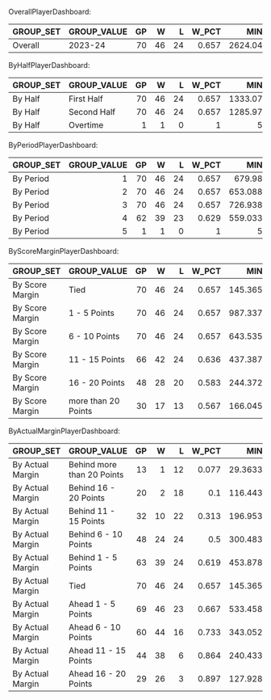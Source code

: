 OverallPlayerDashboard:

| GROUP_SET   | GROUP_VALUE   |   GP |   W |   L |   W_PCT |     MIN |   FGM |   FGA |   FG_PCT |   FG3M |   FG3A |   FG3_PCT |   FTM |   FTA |   FT_PCT |   OREB |   DREB |   REB |   AST |   TOV |   STL |   BLK |   BLKA |   PF |   PFD |   PTS |   PLUS_MINUS |   NBA_FANTASY_PTS |   DD2 |   TD3 |   WNBA_FANTASY_PTS |   GP_RANK |   W_RANK |   L_RANK |   W_PCT_RANK |   MIN_RANK |   FGM_RANK |   FGA_RANK |   FG_PCT_RANK |   FG3M_RANK |   FG3A_RANK |   FG3_PCT_RANK |   FTM_RANK |   FTA_RANK |   FT_PCT_RANK |   OREB_RANK |   DREB_RANK |   REB_RANK |   AST_RANK |   TOV_RANK |   STL_RANK |   BLK_RANK |   BLKA_RANK |   PF_RANK |   PFD_RANK |   PTS_RANK |   PLUS_MINUS_RANK |   NBA_FANTASY_PTS_RANK |   DD2_RANK |   TD3_RANK |   WNBA_FANTASY_PTS_RANK |
|:------------|:--------------|-----:|----:|----:|--------:|--------:|------:|------:|---------:|-------:|-------:|----------:|------:|------:|---------:|-------:|-------:|------:|------:|------:|------:|------:|-------:|-----:|------:|------:|-------------:|------------------:|------:|------:|-------------------:|----------:|---------:|---------:|-------------:|-----------:|-----------:|-----------:|--------------:|------------:|------------:|---------------:|-----------:|-----------:|--------------:|------------:|------------:|-----------:|-----------:|-----------:|-----------:|-----------:|------------:|----------:|-----------:|-----------:|------------------:|-----------------------:|-----------:|-----------:|------------------------:|
| Overall     | 2023-24       |   70 |  46 |  24 |   0.657 | 2624.04 |   804 |  1652 |    0.487 |    284 |    744 |     0.382 |   478 |   608 |    0.786 |     59 |    588 |   647 |   686 |   282 |    99 |    38 |     50 |  149 |   477 |  2370 |          319 |            4304.4 |    49 |    21 |               4261 |         1 |        1 |        1 |            1 |          1 |          1 |          1 |             1 |           1 |           1 |              1 |          1 |          1 |             1 |           1 |           1 |          1 |          1 |          1 |          1 |          1 |           1 |         1 |          1 |          1 |                 1 |                      1 |          1 |          1 |                       1 |

ByHalfPlayerDashboard:

| GROUP_SET   | GROUP_VALUE   |   GP |   W |   L |   W_PCT |     MIN |   FGM |   FGA |   FG_PCT |   FG3M |   FG3A |   FG3_PCT |   FTM |   FTA |   FT_PCT |   OREB |   DREB |   REB |   AST |   TOV |   STL |   BLK |   BLKA |   PF |   PFD |   PTS |   PLUS_MINUS |   NBA_FANTASY_PTS |   DD2 |   TD3 |   WNBA_FANTASY_PTS |   GP_RANK |   W_RANK |   L_RANK |   W_PCT_RANK |   MIN_RANK |   FGM_RANK |   FGA_RANK |   FG_PCT_RANK |   FG3M_RANK |   FG3A_RANK |   FG3_PCT_RANK |   FTM_RANK |   FTA_RANK |   FT_PCT_RANK |   OREB_RANK |   DREB_RANK |   REB_RANK |   AST_RANK |   TOV_RANK |   STL_RANK |   BLK_RANK |   BLKA_RANK |   PF_RANK |   PFD_RANK |   PTS_RANK |   PLUS_MINUS_RANK |   NBA_FANTASY_PTS_RANK |   DD2_RANK |   TD3_RANK |   WNBA_FANTASY_PTS_RANK |
|:------------|:--------------|-----:|----:|----:|--------:|--------:|------:|------:|---------:|-------:|-------:|----------:|------:|------:|---------:|-------:|-------:|------:|------:|------:|------:|------:|-------:|-----:|------:|------:|-------------:|------------------:|------:|------:|-------------------:|----------:|---------:|---------:|-------------:|-----------:|-----------:|-----------:|--------------:|------------:|------------:|---------------:|-----------:|-----------:|--------------:|------------:|------------:|-----------:|-----------:|-----------:|-----------:|-----------:|------------:|----------:|-----------:|-----------:|------------------:|-----------------------:|-----------:|-----------:|------------------------:|
| By Half     | First Half    |   70 |  46 |  24 |   0.657 | 1333.07 |   456 |   922 |    0.495 |    169 |    423 |     0.4   |   274 |   339 |    0.808 |     29 |    315 |   344 |   375 |   158 |    43 |    17 |     28 |   72 |   260 |  1355 |          192 |            2352.3 |    49 |    21 |               2363 |         1 |        1 |        2 |            2 |          1 |          1 |          1 |             2 |           1 |           1 |              1 |          1 |          1 |             1 |           2 |           1 |          1 |          1 |          1 |          2 |          2 |           3 |         2 |          1 |          1 |                 1 |                      1 |          1 |          1 |                       1 |
| By Half     | Second Half   |   70 |  46 |  24 |   0.657 | 1285.97 |   347 |   729 |    0.476 |    115 |    321 |     0.358 |   204 |   269 |    0.758 |     30 |    273 |   303 |   310 |   124 |    56 |    20 |     22 |   77 |   217 |  1013 |          116 |            1945.6 |    49 |    21 |               1893 |         1 |        1 |        2 |            2 |          2 |          2 |          2 |             3 |           2 |           2 |              2 |          2 |          2 |             2 |           1 |           2 |          2 |          2 |          2 |          1 |          1 |           2 |         3 |          2 |          2 |                 2 |                      2 |          1 |          1 |                       2 |
| By Half     | Overtime      |    1 |   1 |   0 |   1     |    5    |     1 |     1 |    1     |      0 |      0 |     0     |     0 |     0 |    0     |      0 |      0 |     0 |     1 |     0 |     0 |     1 |      0 |    0 |     0 |     2 |           11 |               6.5 |     1 |     0 |                  5 |         3 |        3 |        1 |            1 |          3 |          3 |          3 |             1 |           3 |           3 |              3 |          3 |          3 |             3 |           3 |           3 |          3 |          3 |          3 |          3 |          3 |           1 |         1 |          3 |          3 |                 3 |                      3 |          3 |          3 |                       3 |

ByPeriodPlayerDashboard:

| GROUP_SET   |   GROUP_VALUE |   GP |   W |   L |   W_PCT |     MIN |   FGM |   FGA |   FG_PCT |   FG3M |   FG3A |   FG3_PCT |   FTM |   FTA |   FT_PCT |   OREB |   DREB |   REB |   AST |   TOV |   STL |   BLK |   BLKA |   PF |   PFD |   PTS |   PLUS_MINUS |   NBA_FANTASY_PTS |   DD2 |   TD3 |   WNBA_FANTASY_PTS |   GP_RANK |   W_RANK |   L_RANK |   W_PCT_RANK |   MIN_RANK |   FGM_RANK |   FGA_RANK |   FG_PCT_RANK |   FG3M_RANK |   FG3A_RANK |   FG3_PCT_RANK |   FTM_RANK |   FTA_RANK |   FT_PCT_RANK |   OREB_RANK |   DREB_RANK |   REB_RANK |   AST_RANK |   TOV_RANK |   STL_RANK |   BLK_RANK |   BLKA_RANK |   PF_RANK |   PFD_RANK |   PTS_RANK |   PLUS_MINUS_RANK |   NBA_FANTASY_PTS_RANK |   DD2_RANK |   TD3_RANK |   WNBA_FANTASY_PTS_RANK |
|:------------|--------------:|-----:|----:|----:|--------:|--------:|------:|------:|---------:|-------:|-------:|----------:|------:|------:|---------:|-------:|-------:|------:|------:|------:|------:|------:|-------:|-----:|------:|------:|-------------:|------------------:|------:|------:|-------------------:|----------:|---------:|---------:|-------------:|-----------:|-----------:|-----------:|--------------:|------------:|------------:|---------------:|-----------:|-----------:|--------------:|------------:|------------:|-----------:|-----------:|-----------:|-----------:|-----------:|------------:|----------:|-----------:|-----------:|------------------:|-----------------------:|-----------:|-----------:|------------------------:|
| By Period   |             1 |   70 |  46 |  24 |   0.657 | 679.98  |   237 |   493 |    0.481 |     91 |    223 |     0.408 |   120 |   144 |    0.833 |     20 |    174 |   194 |   197 |    87 |    19 |     7 |     15 |   40 |   113 |   685 |          110 |            1204.3 |    49 |    21 |               1219 |         1 |        1 |        3 |            2 |          2 |          1 |          1 |             3 |           1 |           1 |              1 |          2 |          2 |             1 |           1 |           1 |          1 |          1 |          1 |          4 |          4 |           5 |         5 |          3 |          1 |                 1 |                      1 |          1 |          1 |                       1 |
| By Period   |             2 |   70 |  46 |  24 |   0.657 | 653.088 |   219 |   429 |    0.51  |     78 |    200 |     0.39  |   154 |   195 |    0.79  |      9 |    141 |   150 |   178 |    71 |    24 |    10 |     13 |   32 |   147 |   670 |           82 |            1148   |    49 |    21 |               1144 |         1 |        1 |        3 |            2 |          3 |          2 |          2 |             2 |           2 |           2 |              2 |          1 |          1 |             2 |           4 |           3 |          3 |          2 |          3 |          3 |          1 |           3 |         2 |          1 |          2 |                 2 |                      2 |          1 |          1 |                       2 |
| By Period   |             3 |   70 |  46 |  24 |   0.657 | 726.938 |   202 |   425 |    0.475 |     69 |    189 |     0.365 |   103 |   137 |    0.752 |     12 |    155 |   167 |   169 |    84 |    31 |    10 |      9 |   39 |   118 |   576 |           71 |            1068.9 |    49 |    21 |               1063 |         1 |        1 |        3 |            2 |          1 |          3 |          3 |             5 |           3 |           3 |              3 |          3 |          3 |             4 |           3 |           2 |          2 |          3 |          2 |          1 |          1 |           2 |         4 |          2 |          3 |                 3 |                      3 |          1 |          1 |                       3 |
| By Period   |             4 |   62 |  39 |  23 |   0.629 | 559.033 |   145 |   304 |    0.477 |     46 |    132 |     0.348 |   101 |   132 |    0.765 |     18 |    118 |   136 |   141 |    40 |    25 |    10 |     13 |   38 |    99 |   437 |           45 |             876.7 |    46 |    19 |                830 |         4 |        4 |        2 |            5 |          4 |          4 |          4 |             4 |           4 |           4 |              4 |          4 |          4 |             3 |           2 |           4 |          4 |          4 |          4 |          2 |          1 |           3 |         3 |          4 |          4 |                 4 |                      4 |          4 |          4 |                       4 |
| By Period   |             5 |    1 |   1 |   0 |   1     |   5     |     1 |     1 |    1     |      0 |      0 |     0     |     0 |     0 |    0     |      0 |      0 |     0 |     1 |     0 |     0 |     1 |      0 |    0 |     0 |     2 |           11 |               6.5 |     1 |     0 |                  5 |         5 |        5 |        1 |            1 |          5 |          5 |          5 |             1 |           5 |           5 |              5 |          5 |          5 |             5 |           5 |           5 |          5 |          5 |          5 |          5 |          5 |           1 |         1 |          5 |          5 |                 5 |                      5 |          5 |          5 |                       5 |

ByScoreMarginPlayerDashboard:

| GROUP_SET       | GROUP_VALUE         |   GP |   W |   L |   W_PCT |     MIN |   FGM |   FGA |   FG_PCT |   FG3M |   FG3A |   FG3_PCT |   FTM |   FTA |   FT_PCT |   OREB |   DREB |   REB |   AST |   TOV |   STL |   BLK |   BLKA |   PF |   PFD |   PTS |   PLUS_MINUS |   NBA_FANTASY_PTS |   DD2 |   TD3 |   WNBA_FANTASY_PTS |   GP_RANK |   W_RANK |   L_RANK |   W_PCT_RANK |   MIN_RANK |   FGM_RANK |   FGA_RANK |   FG_PCT_RANK |   FG3M_RANK |   FG3A_RANK |   FG3_PCT_RANK |   FTM_RANK |   FTA_RANK |   FT_PCT_RANK |   OREB_RANK |   DREB_RANK |   REB_RANK |   AST_RANK |   TOV_RANK |   STL_RANK |   BLK_RANK |   BLKA_RANK |   PF_RANK |   PFD_RANK |   PTS_RANK |   PLUS_MINUS_RANK |   NBA_FANTASY_PTS_RANK |   DD2_RANK |   TD3_RANK |   WNBA_FANTASY_PTS_RANK |
|:----------------|:--------------------|-----:|----:|----:|--------:|--------:|------:|------:|---------:|-------:|-------:|----------:|------:|------:|---------:|-------:|-------:|------:|------:|------:|------:|------:|-------:|-----:|------:|------:|-------------:|------------------:|------:|------:|-------------------:|----------:|---------:|---------:|-------------:|-----------:|-----------:|-----------:|--------------:|------------:|------------:|---------------:|-----------:|-----------:|--------------:|------------:|------------:|-----------:|-----------:|-----------:|-----------:|-----------:|------------:|----------:|-----------:|-----------:|------------------:|-----------------------:|-----------:|-----------:|------------------------:|
| By Score Margin | Tied                |   70 |  46 |  24 |   0.657 | 145.365 |    52 |   101 |    0.515 |     14 |     40 |     0.35  |    13 |    16 |    0.813 |      5 |     29 |    34 |    38 |    15 |     5 |     2 |      1 |   10 |    21 |   131 |           25 |             234.8 |    49 |    21 |                231 |         1 |        1 |        3 |            1 |          6 |          6 |          6 |             2 |           6 |           6 |              5 |          6 |          6 |             1 |           4 |           6 |          6 |          5 |          6 |          5 |          4 |           1 |         3 |          5 |          6 |                 3 |                      6 |          1 |          1 |                       6 |
| By Score Margin | 1 - 5 Points        |   70 |  46 |  24 |   0.657 | 987.337 |   291 |   617 |    0.472 |    104 |    263 |     0.395 |   174 |   217 |    0.802 |     20 |    248 |   268 |   282 |   110 |    36 |    12 |     20 |   53 |   173 |   860 |          136 |            1638.6 |    49 |    21 |               1610 |         1 |        1 |        3 |            1 |          1 |          1 |          1 |             5 |           1 |           1 |              3 |          1 |          1 |             2 |           1 |           1 |          1 |          1 |          1 |          1 |          2 |           6 |         6 |          1 |          1 |                 2 |                      1 |          1 |          1 |                       1 |
| By Score Margin | 6 - 10 Points       |   70 |  46 |  24 |   0.657 | 643.535 |   196 |   397 |    0.494 |     67 |    182 |     0.368 |   120 |   155 |    0.774 |     14 |    154 |   168 |   187 |    64 |    16 |     7 |     15 |   33 |   105 |   579 |          185 |            1066.1 |    49 |    21 |               1047 |         1 |        1 |        3 |            1 |          2 |          2 |          2 |             4 |           2 |           2 |              4 |          2 |          2 |             4 |           2 |           2 |          2 |          2 |          2 |          3 |          3 |           5 |         4 |          2 |          2 |                 1 |                      2 |          1 |          1 |                       2 |
| By Score Margin | 11 - 15 Points      |   66 |  42 |  24 |   0.636 | 437.387 |   141 |   284 |    0.496 |     55 |    136 |     0.404 |   101 |   127 |    0.795 |     13 |     73 |    86 |    86 |    51 |    26 |    13 |      7 |   38 |    98 |   438 |          -48 |             736.2 |    46 |    20 |                743 |         4 |        4 |        3 |            4 |          3 |          3 |          3 |             3 |           3 |           3 |              2 |          3 |          3 |             3 |           3 |           3 |          3 |          3 |          3 |          2 |          1 |           4 |         5 |          3 |          3 |                 6 |                      3 |          4 |          4 |                       3 |
| By Score Margin | 16 - 20 Points      |   48 |  28 |  20 |   0.583 | 244.372 |    67 |   149 |    0.45  |     20 |     68 |     0.294 |    50 |    67 |    0.746 |      4 |     52 |    56 |    62 |    21 |    13 |     2 |      4 |    9 |    60 |   204 |           10 |             388.2 |    32 |    14 |                372 |         5 |        5 |        2 |            5 |          4 |          4 |          4 |             6 |           5 |           4 |              6 |          4 |          4 |             6 |           5 |           4 |          4 |          4 |          4 |          4 |          4 |           3 |         2 |          4 |          4 |                 5 |                      4 |          5 |          5 |                       4 |
| By Score Margin | more than 20 Points |   30 |  17 |  13 |   0.567 | 166.045 |    57 |   104 |    0.548 |     24 |     55 |     0.436 |    20 |    26 |    0.769 |      3 |     32 |    35 |    31 |    21 |     3 |     2 |      3 |    6 |    20 |   158 |           11 |             240.5 |    19 |     9 |                258 |         6 |        6 |        1 |            6 |          5 |          5 |          5 |             1 |           4 |           5 |              1 |          5 |          5 |             5 |           6 |           5 |          5 |          6 |          4 |          6 |          4 |           2 |         1 |          6 |          5 |                 4 |                      5 |          6 |          6 |                       5 |

ByActualMarginPlayerDashboard:

| GROUP_SET        | GROUP_VALUE                |   GP |   W |   L |   W_PCT |      MIN |   FGM |   FGA |   FG_PCT |   FG3M |   FG3A |   FG3_PCT |   FTM |   FTA |   FT_PCT |   OREB |   DREB |   REB |   AST |   TOV |   STL |   BLK |   BLKA |   PF |   PFD |   PTS |   PLUS_MINUS |   NBA_FANTASY_PTS |   DD2 |   TD3 |   WNBA_FANTASY_PTS |   GP_RANK |   W_RANK |   L_RANK |   W_PCT_RANK |   MIN_RANK |   FGM_RANK |   FGA_RANK |   FG_PCT_RANK |   FG3M_RANK |   FG3A_RANK |   FG3_PCT_RANK |   FTM_RANK |   FTA_RANK |   FT_PCT_RANK |   OREB_RANK |   DREB_RANK |   REB_RANK |   AST_RANK |   TOV_RANK |   STL_RANK |   BLK_RANK |   BLKA_RANK |   PF_RANK |   PFD_RANK |   PTS_RANK |   PLUS_MINUS_RANK |   NBA_FANTASY_PTS_RANK |   DD2_RANK |   TD3_RANK |   WNBA_FANTASY_PTS_RANK |
|:-----------------|:---------------------------|-----:|----:|----:|--------:|---------:|------:|------:|---------:|-------:|-------:|----------:|------:|------:|---------:|-------:|-------:|------:|------:|------:|------:|------:|-------:|-----:|------:|------:|-------------:|------------------:|------:|------:|-------------------:|----------:|---------:|---------:|-------------:|-----------:|-----------:|-----------:|--------------:|------------:|------------:|---------------:|-----------:|-----------:|--------------:|------------:|------------:|-----------:|-----------:|-----------:|-----------:|-----------:|------------:|----------:|-----------:|-----------:|------------------:|-----------------------:|-----------:|-----------:|------------------------:|
| By Actual Margin | Behind more than 20 Points |   13 |   1 |  12 |   0.077 |  29.3633 |    14 |    24 |    0.583 |      4 |     10 |     0.4   |     0 |     2 |    0     |      2 |      5 |     7 |    15 |     3 |     1 |     1 |      0 |    0 |     1 |    32 |           57 |              65.9 |     9 |     4 |                 62 |        11 |       11 |        4 |           11 |         11 |         11 |         11 |             1 |          11 |          11 |              3 |         11 |         11 |            11 |           9 |          11 |         11 |         11 |         11 |         11 |          8 |           1 |         1 |         11 |         11 |                 3 |                     11 |         11 |         11 |                      11 |
| By Actual Margin | Behind 16 - 20 Points      |   20 |   2 |  18 |   0.1   | 116.443  |    35 |    73 |    0.479 |      9 |     26 |     0.346 |    29 |    36 |    0.806 |      1 |     20 |    21 |    28 |     9 |     5 |     1 |      3 |    2 |    33 |   108 |           49 |             184.2 |    15 |     7 |                178 |         9 |       10 |        6 |           10 |         10 |          9 |         10 |             7 |          10 |          10 |             10 |          7 |          7 |             5 |          10 |          10 |         10 |          9 |         10 |          8 |          8 |           4 |         2 |          7 |          9 |                 4 |                      9 |          9 |          8 |                      10 |
| By Actual Margin | Behind 11 - 15 Points      |   32 |  10 |  22 |   0.313 | 196.953  |    63 |   126 |    0.5   |     23 |     54 |     0.426 |    52 |    66 |    0.788 |      9 |     35 |    44 |    46 |    31 |     8 |     3 |      4 |   17 |    50 |   201 |           27 |             324.8 |    23 |    10 |                336 |         7 |        9 |        7 |            9 |          6 |          6 |          6 |             5 |           6 |           6 |              2 |          4 |          4 |             7 |           2 |           6 |          5 |          5 |          4 |          5 |          5 |           7 |         7 |          4 |          6 |                 6 |                      6 |          7 |          7 |                       6 |
| By Actual Margin | Behind 6 - 10 Points       |   48 |  24 |  24 |   0.5   | 300.483  |   101 |   192 |    0.526 |     31 |     88 |     0.352 |    45 |    65 |    0.692 |      8 |     61 |    69 |    94 |    33 |     7 |     2 |      8 |   18 |    46 |   278 |          138 |             495.8 |    34 |    15 |                490 |         5 |        7 |        9 |            8 |          4 |          3 |          4 |             3 |           5 |           4 |              8 |          6 |          5 |             9 |           3 |           4 |          4 |          3 |          3 |          7 |          6 |          10 |         8 |          6 |          4 |                 2 |                      4 |          5 |          5 |                       4 |
| By Actual Margin | Behind 1 - 5 Points        |   63 |  39 |  24 |   0.619 | 453.878  |   142 |   297 |    0.478 |     49 |    124 |     0.395 |    85 |   100 |    0.85  |     12 |    114 |   126 |   143 |    54 |    17 |     5 |      5 |   25 |    79 |   418 |          156 |             795.7 |    45 |    19 |                780 |         3 |        4 |        9 |            7 |          2 |          2 |          2 |             8 |           2 |           2 |              5 |          2 |          2 |             1 |           1 |           2 |          2 |          1 |          2 |          3 |          3 |           8 |        10 |          2 |          2 |                 1 |                      2 |          3 |          4 |                       2 |
| By Actual Margin | Tied                       |   70 |  46 |  24 |   0.657 | 145.365  |    52 |   101 |    0.515 |     14 |     40 |     0.35  |    13 |    16 |    0.813 |      5 |     29 |    34 |    38 |    15 |     5 |     2 |      1 |   10 |    21 |   131 |           25 |             234.8 |    49 |    21 |                231 |         1 |        1 |        9 |            6 |          7 |          7 |          7 |             4 |           8 |           9 |              9 |         10 |         10 |             4 |           6 |           8 |          8 |          7 |          8 |          8 |          6 |           2 |         5 |          9 |          7 |                 7 |                      7 |          1 |          1 |                       7 |
| By Actual Margin | Ahead 1 - 5 Points         |   69 |  46 |  23 |   0.667 | 533.458  |   149 |   320 |    0.466 |     55 |    139 |     0.396 |    89 |   117 |    0.761 |      8 |    134 |   142 |   139 |    56 |    19 |     7 |     15 |   28 |    94 |   442 |          -20 |             842.9 |    48 |    21 |                830 |         2 |        1 |        8 |            5 |          1 |          1 |          1 |             9 |           1 |           1 |              4 |          1 |          1 |             8 |           3 |           1 |          1 |          2 |          1 |          1 |          2 |          11 |        11 |          1 |          1 |                 8 |                      1 |          2 |          1 |                       1 |
| By Actual Margin | Ahead 6 - 10 Points        |   60 |  44 |  16 |   0.733 | 343.052  |    95 |   205 |    0.463 |     36 |     94 |     0.383 |    75 |    90 |    0.833 |      6 |     93 |    99 |    93 |    31 |     9 |     5 |      7 |   15 |    59 |   301 |           47 |             570.3 |    41 |    20 |                557 |         4 |        3 |        5 |            4 |          3 |          4 |          3 |            10 |           3 |           3 |              7 |          3 |          3 |             2 |           5 |           3 |          3 |          4 |          4 |          4 |          3 |           9 |         6 |          3 |          3 |                 5 |                      3 |          4 |          3 |                       3 |
| By Actual Margin | Ahead 11 - 15 Points       |   44 |  38 |   6 |   0.864 | 240.433  |    78 |   158 |    0.494 |     32 |     82 |     0.39  |    49 |    61 |    0.803 |      4 |     38 |    42 |    40 |    20 |    18 |    10 |      3 |   21 |    48 |   237 |          -75 |             411.4 |    29 |    12 |                407 |         6 |        5 |        3 |            3 |          5 |          5 |          5 |             6 |           4 |           5 |              6 |          5 |          6 |             6 |           7 |           5 |          6 |          6 |          6 |          2 |          1 |           4 |         9 |          5 |          5 |                11 |                      5 |          6 |          6 |                       5 |
| By Actual Margin | Ahead 16 - 20 Points       |   29 |  26 |   3 |   0.897 | 127.928  |    32 |    76 |    0.421 |     11 |     42 |     0.262 |    21 |    31 |    0.677 |      3 |     32 |    35 |    34 |    12 |     8 |     1 |      1 |    7 |    27 |    96 |          -39 |             204   |    17 |     7 |                194 |         8 |        6 |        2 |            2 |          9 |         10 |          9 |            11 |           9 |           8 |             11 |          8 |          8 |            10 |           8 |           7 |          7 |          8 |          9 |          5 |          8 |           2 |         4 |          8 |         10 |                 9 |                      8 |          8 |          8 |                       9 |